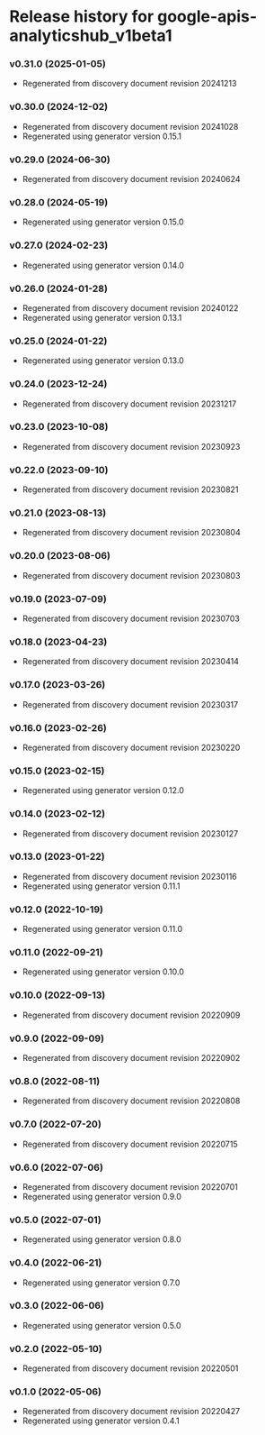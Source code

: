 # Release history for google-apis-analyticshub_v1beta1

### v0.31.0 (2025-01-05)

* Regenerated from discovery document revision 20241213

### v0.30.0 (2024-12-02)

* Regenerated from discovery document revision 20241028
* Regenerated using generator version 0.15.1

### v0.29.0 (2024-06-30)

* Regenerated from discovery document revision 20240624

### v0.28.0 (2024-05-19)

* Regenerated using generator version 0.15.0

### v0.27.0 (2024-02-23)

* Regenerated using generator version 0.14.0

### v0.26.0 (2024-01-28)

* Regenerated from discovery document revision 20240122
* Regenerated using generator version 0.13.1

### v0.25.0 (2024-01-22)

* Regenerated using generator version 0.13.0

### v0.24.0 (2023-12-24)

* Regenerated from discovery document revision 20231217

### v0.23.0 (2023-10-08)

* Regenerated from discovery document revision 20230923

### v0.22.0 (2023-09-10)

* Regenerated from discovery document revision 20230821

### v0.21.0 (2023-08-13)

* Regenerated from discovery document revision 20230804

### v0.20.0 (2023-08-06)

* Regenerated from discovery document revision 20230803

### v0.19.0 (2023-07-09)

* Regenerated from discovery document revision 20230703

### v0.18.0 (2023-04-23)

* Regenerated from discovery document revision 20230414

### v0.17.0 (2023-03-26)

* Regenerated from discovery document revision 20230317

### v0.16.0 (2023-02-26)

* Regenerated from discovery document revision 20230220

### v0.15.0 (2023-02-15)

* Regenerated using generator version 0.12.0

### v0.14.0 (2023-02-12)

* Regenerated from discovery document revision 20230127

### v0.13.0 (2023-01-22)

* Regenerated from discovery document revision 20230116
* Regenerated using generator version 0.11.1

### v0.12.0 (2022-10-19)

* Regenerated using generator version 0.11.0

### v0.11.0 (2022-09-21)

* Regenerated using generator version 0.10.0

### v0.10.0 (2022-09-13)

* Regenerated from discovery document revision 20220909

### v0.9.0 (2022-09-09)

* Regenerated from discovery document revision 20220902

### v0.8.0 (2022-08-11)

* Regenerated from discovery document revision 20220808

### v0.7.0 (2022-07-20)

* Regenerated from discovery document revision 20220715

### v0.6.0 (2022-07-06)

* Regenerated from discovery document revision 20220701
* Regenerated using generator version 0.9.0

### v0.5.0 (2022-07-01)

* Regenerated using generator version 0.8.0

### v0.4.0 (2022-06-21)

* Regenerated using generator version 0.7.0

### v0.3.0 (2022-06-06)

* Regenerated using generator version 0.5.0

### v0.2.0 (2022-05-10)

* Regenerated from discovery document revision 20220501

### v0.1.0 (2022-05-06)

* Regenerated from discovery document revision 20220427
* Regenerated using generator version 0.4.1


